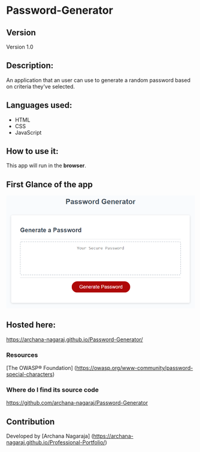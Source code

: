 # Password-Generator

## Version 
Version 1.0

## Description:
An application that an user can use to generate a random password based on criteria they’ve selected.

## Languages used:
- HTML
- CSS
- JavaScript

## How to use it:
This app will run in the **browser**.

## First Glance of the app
![Screenshot](./assets/images/password-generator-page.png)

## Hosted here:
https://archana-nagaraj.github.io/Password-Generator/

### Resources
[The OWASP® Foundation] (https://owasp.org/www-community/password-special-characters)

### Where do I find its source code
https://github.com/archana-nagaraj/Password-Generator


## Contribution
Developed by [Archana Nagaraja] (https://archana-nagaraj.github.io/Professional-Portfolio/)